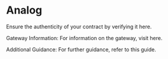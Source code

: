# Analog
Ensure the authenticity of your contract by verifying it here.

Gateway Information: For information on the gateway, visit here.

Additional Guidance: For further guidance, refer to this guide.

